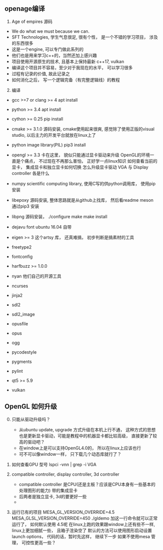 
## openage编译
1. Age of empires 源码
- We do what we must because we can.
- SFT Technologies, 学生气息很足, 很有个性， 是一个不错的学习项目， 涉及的东西很多
- 这是一个engine, 可以专门做此系列的
- 他们也是用来学习c++的，当然还加上感兴趣
- 项目使用开源原生的技术, 且基本上保持最新 c++17, vulkan
- 编译这个项目并不容易，至少对于我现在的水平， 可以学习很多
- 过程有记录的价值, 故此记录之
- 如何消化之后， 写一个逻辑完备（有完整逻辑线）的教程

2. 编译
- gcc >=7 or clang >= 4 
    apt install 
- python >= 3.4
    apt install
- cython >= 0.25
    pip install
- cmake >= 3.1.0
    源码安装, cmake使用起来很爽, 感觉除了使用正版的visual studio, 以后主力的开发平台就放在linux上了
- python image library(PIL)
    pip3 install
- opengl >= 3.3
    卡在这里， 貌似只能通过显卡驱动来升级
    OpenGL的环境一直是个痛点， 不过现在不再那么害怕， 正好学一点linux知识
    如何查看当前的显卡， 集成显卡和独立显卡如何切换
    怎么升级显卡驱动
    VGA 与 Display controller 各是什么
- numpy
    scientific computing library, 使用C写的供python调用库， 使用pip安装
- libepoxy
    源码安装, 整体思路就是从github上找库， 然后看readme
    meson 通过pip3 安装
- libpng
    源码安装，
    ./configure 
    make 
    make install 

- dejavu font
    ubuntu 16.04 自带

- eigen >= 3
    这个artsy 库， 还真难搞， 初步判断是搞素材的工具

- freetype2
- fontconfig
- harfbuzz >= 1.0.0
- nyan
    他们自己的开源工具
- ncurses
- jinja2
- sdl2
- sdl2_image
- opusfile
- opus
- ogg
- pycodestyle
- pygments
- pylint
- qt5 >= 5.9
- vulkan

## OpenGL 如何升级
0. 只能从驱动升级吗？
    * 从ubuntu update, upgrade 方式升级在本机上行不通， 这种方式的思想也是更新显卡驱动，可能是教程中的机器显卡都比较高级， 直接更新了较高的驱动吧？
    * 在window上是可以支持OpenGL4.0的， 所以在linux上应该也行
    * 可不可以像window一样， 只下载几个动态库就行了？

1. 如何查看GPU 型号
    lspci -vnn | grep -i VGA

2. compatible controller, display controller, 3d controller
    * compatible controller 是CPU(还是主板？应该是CPU本身有一些基本的处理图形的能力) 带的集成显卡
    * 后两者是独立显卡, 3d的要更好一些
    *
3. 运行已有的项目
    MESA_GL_VERSION_OVERRIDE=4.5 MESA_GLSL_VERSION_OVERRIDE=450 ./gldemo
    加这一行命令就可以正常运行了， 如何默认使用 4.5呢
    在linux上跑的效果跟window上还有些不一样, linux上更加细腻一些， 且箱子渲染空了
    默认的方法可以使用图形启动设置launch options， 代码的话，暂时先这样， 继续下一步
    如果不使用mesa 管理， 可控性更高一些？

